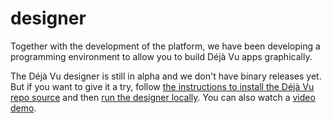 ---
---

# designer

Together with the development of the platform, we have
been developing a programming environment to
allow you to build Déjà Vu apps graphically.

The Déjà Vu designer is still in alpha and we don't
have binary releases yet. But if you
want to give it a try, follow
[the instructions to install the Déjà Vu
repo source](https://github.com/spderosso/deja-vu#contributing)
and then [run the designer locally](https://github.com/spderosso/deja-vu/tree/master/designer#development).
You can also watch a [video demo](https://youtu.be/10IexBI5v-A).
